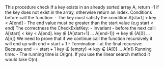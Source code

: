 This procedure check if a key exists in an already sorted array A, return -1 if the key does not exist in the array, otherwise return an index.
    Conditions before call the function: 
    - The key must satisfy the condition A[start] < key < A[end]
    - The end value must be greater than the start value (e.g start < end)
    The correctness the CheckExistKey:
    - Invariant - before the next call:
        A[start] < key < A[end]. 
        key ∉ {A[start+1] ... A[end-1]} => key ∉ {A[0] ... A[n]}
    We need to prove that if we continue call the function recursively it will end up with end = start + 1
    - Termination - at the final recursive:
        Because end == start + 1
        key ∉ {empty} => key ∉ {A[0] ... A[n]}
    Running time:
    - The running time is O(lgn). If you use the linear search method it would take O(n).
